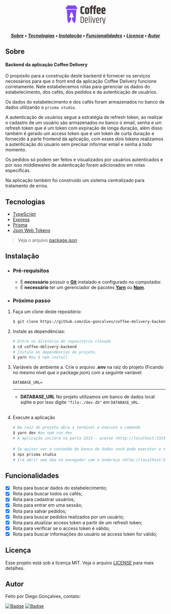 <h1 align="center">
    <img alt="Coffee Delivery" title="Coffee Delivery" src="assets/logo.svg" width="125px" />
</h1>

<!-- TABLE OF CONTENTS -->

<h5 align="center"> 
<a href="#sobre">Sobre</a>
   •   <a href="#tecnologias">Tecnologias</a> 
   •   <a href="#instalação">Instalação</a> 
   •   <a href="#funcionalidades">Funcionalidades</a> 
   •   <a href="#licença">Licença</a>     
   •   <a href="#autor">Autor</a> 
</h5>

## Sobre
<h4>Backend da aplicação Coffee Delivery</h4>

O propósito para a construção deste backend é fornecer os serviços necessários para que o front end da aplicação Coffee Delivery funcione corretamente. Nele estabelecemos rotas para gerenciar os dados do estabelecimento, dos cafés, dos pedidos e da autenticação de usuários.

Os dados do estabelecimento e dos cafés foram armazenados no banco de dados utilizando o `prisma studio`.

A autenticação de usuários segue a estratégia de refresh token, ao realizar o cadastro de um usuário são armazenados no banco o email, senha e um refresh token que é um token com expiração de longa duração, além disso também é gerado um access token que é um token de curta duração e fornecido à parte frontend da aplicação, com esses dois tokens realizamos a autenticação do usuário sem precisar informar email e senha a todo momento.

Os pedidos só podem ser feitos e visualizados por usuários autenticados e por isso middlewares de autenticação foram adicionados em rotas específicas.

Na aplicação também foi construído um sistema centralizado para tratamento de erros.

## Tecnologias

- [TypeScript](https://www.typescriptlang.org/)
- [Express](https://expressjs.com/)
- [Prisma](https://www.prisma.io/)
- [Json Web Tokens](https://jwt.io/)

> Veja o arquivo  [package.json](packages/package.json)

## Instalação

- ### **Pré-requisitos**
  - É **necessário** possuir o **[Git](https://git-scm.com/)** instalado e configurado no computador.
  - É **necessário** ter um gerenciador de pacotes **[Yarn](https://yarnpkg.com/)** ou **[Npm](https://www.npmjs.com/)**.

- ### **Próximo passo**
1. Faça um clone deste repositório:
   ```sh
   $ git clone https://github.com/die-goncalves/coffee-delivery-backend.git
   ```

2. Instale as dependências:
   ```sh
   # Entre no diretório do repositório clonado
   $ cd coffee-delivery-backend
   # Instale as dependências do projeto.
   $ yarn #ou $ npm install
   ```

3. Variáveis de ambiente
  a. Crie o arquivo **.env** na raiz do projeto (Ficando no mesmo nível que o package.json) com a seguinte variável: 
    ```
    DATABASE_URL=
    ``` 
    ---
    - **DATABASE_URL**
      No projeto utilizamos um banco de dados local sqlite e por isso digite `"file:./dev.db"` em `DATABASE_URL`.
    <br />

4. Execute a aplicação
    ```sh
    # Na raiz do projeto abra o terminal e execute o comando 
    $ yarn dev #ou npm run dev
    # A aplicação inciará na porta 3333 - acesse <http://localhost:3333>

    # Se quiser ver o conteúdo do banco de dados você pode executar o comando abaixo
    $ npx prisma studio
    # Irá abrir uma aba no navegador com o endereço <http://localhost:5555> com uma interface gráfica para visualização do banco de dados
    ```

## Funcionalidades

- [x] Rota para buscar dados do estabelecimento;
- [x] Rota para buscar todos os cafés;
- [x] Rota para cadastrar usuários;
- [x] Rota para entrar em uma sessão;
- [x] Rota para salvar pedidos;
- [x] Rota para buscar pedidos realizados por um usuário;
- [x] Rota para atualizar access token a partir de um refresh token;
- [x] Rota para verificar se o access token é válido;
- [x] Rota para buscar informações do usuário se access token for válido;

## Licença

Esse projeto está sob a licença MIT. Veja o arquivo [LICENSE](LICENSE) para mais detalhes.

## Autor

Feito por Diego Gonçalves, contato:

[![Badge](https://img.shields.io/static/v1?label=Linkedin&message=Diego%20Gonçalves&color=208BEE&style=flat-square&logo=linkedin&link=https://www.linkedin.com/in/diego-goncalves1990)](https://www.linkedin.com/in/diego-goncalves1990)
[![Badge](https://img.shields.io/static/v1?label=Gmail&message=die.goncalves1990@gmail.com&color=EA5134&style=flat-square&logo=gmail&link=mailto:die.goncalves1990@gmail.com)](mailto:die.goncalves1990@gmail.com)
